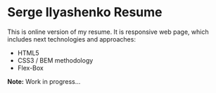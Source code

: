 # Serge Ilyashenko Resume

This is online version of my resume. It is responsive web page, which includes next technologies and approaches:

- HTML5
- CSS3 / BEM methodology
- Flex-Box

**Note:** Work in progress...
